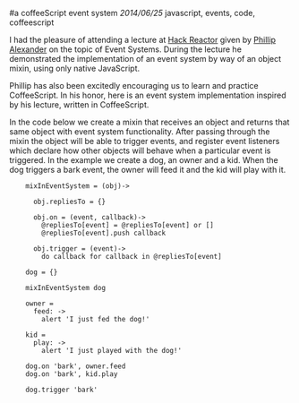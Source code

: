 #a coffeeScript event system
*2014/06/25* javascript, events, code, coffeescript

I had the pleasure of attending a lecture at [Hack Reactor](http://www.hackreactor.com) given by [Phillip Alexander](http://phillipalexander.io) on the topic of Event Systems. During the lecture he demonstrated the implementation of an event system by way of an object mixin, using only native JavaScript.

Phillip has also been excitedly encouraging us to learn and practice CoffeeScript. In his honor, here is an event system implementation inspired by his lecture, written in CoffeeScript.

In the code below we create a mixin that receives an object and returns that same object with event system functionality. After passing through the mixin the object will be able to trigger events, and register event listeners which declare how other objects will behave when a particular event is triggered. In the example we create a dog, an owner and a kid. When the dog triggers a bark event, the owner will feed it and the kid will play with it.

```
    mixInEventSystem = (obj)->
    
      obj.repliesTo = {}
      
      obj.on = (event, callback)->
        @repliesTo[event] = @repliesTo[event] or []
        @repliesTo[event].push callback
  
      obj.trigger = (event)->
        do callback for callback in @repliesTo[event]
  
    dog = {}

    mixInEventSystem dog

    owner =
      feed: ->
        alert 'I just fed the dog!'

    kid = 
      play: ->
        alert 'I just played with the dog!'

    dog.on 'bark', owner.feed
    dog.on 'bark', kid.play

    dog.trigger 'bark'

```
